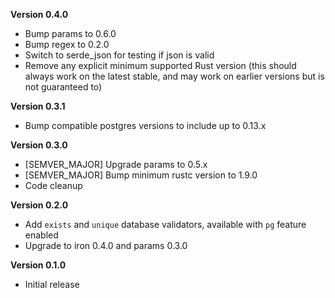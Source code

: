 **Version 0.4.0**
 - Bump params to 0.6.0
 - Bump regex to 0.2.0
 - Switch to serde_json for testing if json is valid
 - Remove any explicit minimum supported Rust version 
    (this should always work on the latest stable,
    and may work on earlier versions but is not guaranteed to)

**Version 0.3.1**
 - Bump compatible postgres versions to include up to 0.13.x

**Version 0.3.0**
 - [SEMVER_MAJOR] Upgrade params to 0.5.x
 - [SEMVER_MAJOR] Bump minimum rustc version to 1.9.0
 - Code cleanup

**Version 0.2.0**
 - Add `exists` and `unique` database validators, available with `pg` feature enabled
 - Upgrade to iron 0.4.0 and params 0.3.0

**Version 0.1.0**
 - Initial release
